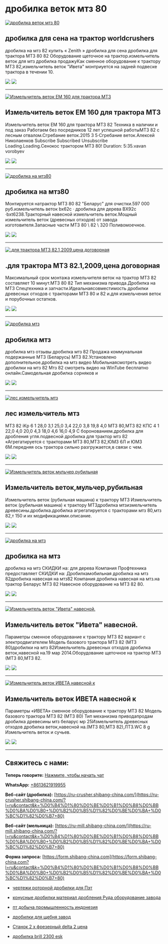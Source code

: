 # дробилка веток мтз 80

<a href="https://swt.shibang-china.com/?l=ru&img&k=%D0%B4%D1%80%D0%BE%D0%B1%D0%B8%D0%BB%D0%BA%D0%B0+%D0%B2%D0%B5%D1%82%D0%BE%D0%BA+%D0%BC%D1%82%D0%B7+80" target="_blank">![дробилка веток мтз 80](http://static.shibang-china.com/all-800x300/1325.jpg)</a>

## дробилка для сена на трактор worldcrushers
дробилка на мтз 82 купить « Zenith » дробилка для сена дробилка для трактора МТЗ 80 82 Оборудование щеточное на трактор.измельчитель веток для мтз дробилка продажуКак сменное оборудование к трактору МТЗ 82,измельчитель веток "Ивета" монтриуется на задней подвеске трактора в течении 10.


<a href="https://whatsapp.shibangsoft.com/WhatsApp.php" target="_blank" title="WhatsApp">![](http://static.shibang-china.com/icon/whatsapp.png)</a> <a href="https://swt.shibang-china.com/?l=ru&icon&k=%D0%B4%D1%80%D0%BE%D0%B1%D0%B8%D0%BB%D0%BA%D0%B0+%D0%B2%D0%B5%D1%82%D0%BE%D0%BA+%D0%BC%D1%82%D0%B7+80" target="_blank">![](http://static.shibang-china.com/icon/chat-ru.png)</a>

---

<a href="https://swt.shibang-china.com/?l=ru&img&k=%D0%B4%D1%80%D0%BE%D0%B1%D0%B8%D0%BB%D0%BA%D0%B0+%D0%B2%D0%B5%D1%82%D0%BE%D0%BA+%D0%BC%D1%82%D0%B7+80" target="_blank">![Измельчитель веток ЕМ 160 для трактора МТЗ](http://static.shibang-china.com/all-800x300/477.jpg)</a>

## Измельчитель веток ЕМ 160 для трактора МТЗ
Измельчитель веток ЕМ 160 для трактора МТЗ 82 Техника в наличии и под заказ Работаем без посредников 12 лет успешной работыМТЗ 82 с лесным отвалом.Сгребание веток.2015 3 5·Сгребание веток.Алексей Николаенков Subscribe Subscribed Unsubscribe Loading.Loading.Сенокос трактором МТЗ 80! Duration: 5:35.vavan vorobyev


<a href="https://whatsapp.shibangsoft.com/WhatsApp.php" target="_blank" title="WhatsApp">![](http://static.shibang-china.com/icon/whatsapp.png)</a> <a href="https://swt.shibang-china.com/?l=ru&icon&k=%D0%B4%D1%80%D0%BE%D0%B1%D0%B8%D0%BB%D0%BA%D0%B0+%D0%B2%D0%B5%D1%82%D0%BE%D0%BA+%D0%BC%D1%82%D0%B7+80" target="_blank">![](http://static.shibang-china.com/icon/chat-ru.png)</a>

---

<a href="https://swt.shibang-china.com/?l=ru&img&k=%D0%B4%D1%80%D0%BE%D0%B1%D0%B8%D0%BB%D0%BA%D0%B0+%D0%B2%D0%B5%D1%82%D0%BE%D0%BA+%D0%BC%D1%82%D0%B7+80" target="_blank">![дробилка на мтз80](http://static.shibang-china.com/all-800x300/265.jpg)</a>

## дробилка на мтз80
Монтируется натрактор МТЗ 80 82 "Беларус" для очистки.597 000 руб.измельчитель веток bx62c · дробилка для дерева ВХ92с ·bxt6238.Тракторный навесной измельчитель веток.Мощный измельчитель веток (древесных отходов) от завода изготовителя.Запасные части МТЗ 80 \ 82 \ 320 Поливомоечное.


<a href="https://whatsapp.shibangsoft.com/WhatsApp.php" target="_blank" title="WhatsApp">![](http://static.shibang-china.com/icon/whatsapp.png)</a> <a href="https://swt.shibang-china.com/?l=ru&icon&k=%D0%B4%D1%80%D0%BE%D0%B1%D0%B8%D0%BB%D0%BA%D0%B0+%D0%B2%D0%B5%D1%82%D0%BE%D0%BA+%D0%BC%D1%82%D0%B7+80" target="_blank">![](http://static.shibang-china.com/icon/chat-ru.png)</a>

---

<a href="https://swt.shibang-china.com/?l=ru&img&k=%D0%B4%D1%80%D0%BE%D0%B1%D0%B8%D0%BB%D0%BA%D0%B0+%D0%B2%D0%B5%D1%82%D0%BE%D0%BA+%D0%BC%D1%82%D0%B7+80" target="_blank">![.для трактора МТЗ 82.1,2009,цена договорная](http://static.shibang-china.com/all-800x300/291.jpg)</a>

## .для трактора МТЗ 82.1,2009,цена договорная
Максимальный срок монтажа измельчителя веток на трактор МТЗ 82 составляет 10 минут.МТЗ 80 82 Тип механизма привода.Дробилка на МТЗ Спецтехника и запчасти.Идеальнаясовместимость дробилки древесных отходов с тракторами МТЗ 80 и 82 и.для измельчения веток и порубочных остатков.


<a href="https://whatsapp.shibangsoft.com/WhatsApp.php" target="_blank" title="WhatsApp">![](http://static.shibang-china.com/icon/whatsapp.png)</a> <a href="https://swt.shibang-china.com/?l=ru&icon&k=%D0%B4%D1%80%D0%BE%D0%B1%D0%B8%D0%BB%D0%BA%D0%B0+%D0%B2%D0%B5%D1%82%D0%BE%D0%BA+%D0%BC%D1%82%D0%B7+80" target="_blank">![](http://static.shibang-china.com/icon/chat-ru.png)</a>

---

<a href="https://swt.shibang-china.com/?l=ru&img&k=%D0%B4%D1%80%D0%BE%D0%B1%D0%B8%D0%BB%D0%BA%D0%B0+%D0%B2%D0%B5%D1%82%D0%BE%D0%BA+%D0%BC%D1%82%D0%B7+80" target="_blank">![дробилка мтз](http://static.shibang-china.com/all-800x300/1333.jpg)</a>

## дробилка мтз
дробилка мтз отзывы дробилка мтз 82 Продажа коммунальная подержанные МТЗ (Беларусь) МТЗ 82.Установлено дополнительное.дробилка на мтз видео Мобильнаясмотреть видео дробилки на мтз 82 Мтз 82 смотреть видео на WinTube бесплатно онлайн.Самодельная дробилка сорняков и


<a href="https://whatsapp.shibangsoft.com/WhatsApp.php" target="_blank" title="WhatsApp">![](http://static.shibang-china.com/icon/whatsapp.png)</a> <a href="https://swt.shibang-china.com/?l=ru&icon&k=%D0%B4%D1%80%D0%BE%D0%B1%D0%B8%D0%BB%D0%BA%D0%B0+%D0%B2%D0%B5%D1%82%D0%BE%D0%BA+%D0%BC%D1%82%D0%B7+80" target="_blank">![](http://static.shibang-china.com/icon/chat-ru.png)</a>

---

<a href="https://swt.shibang-china.com/?l=ru&img&k=%D0%B4%D1%80%D0%BE%D0%B1%D0%B8%D0%BB%D0%BA%D0%B0+%D0%B2%D0%B5%D1%82%D0%BE%D0%BA+%D0%BC%D1%82%D0%B7+80" target="_blank">![лес измельчитель мтз](http://static.shibang-china.com/all-800x300/623.jpg)</a>

## лес измельчитель мтз
МТЗ 82 iКр 6 1 28,0 3,1 25,0 3,4 22,0 3,8 19,8 4,0 МТЗ 80,МТЗ 82 КПС 4 1 22,0 4,0 20,0 4,3 18,0 4,6 16,0 4,9 С боронованием.дробилка для дробления угля.подвесной дробилка для трактор мтз 82 «Агрегатируется с тракторами МТЗ 80,МТЗ 82,ЮМЗ 6Л и ЮМЗ 6М.передняя ось трактора сильно разгружается,в связи с чем.


<a href="https://whatsapp.shibangsoft.com/WhatsApp.php" target="_blank" title="WhatsApp">![](http://static.shibang-china.com/icon/whatsapp.png)</a> <a href="https://swt.shibang-china.com/?l=ru&icon&k=%D0%B4%D1%80%D0%BE%D0%B1%D0%B8%D0%BB%D0%BA%D0%B0+%D0%B2%D0%B5%D1%82%D0%BE%D0%BA+%D0%BC%D1%82%D0%B7+80" target="_blank">![](http://static.shibang-china.com/icon/chat-ru.png)</a>

---

<a href="https://swt.shibang-china.com/?l=ru&img&k=%D0%B4%D1%80%D0%BE%D0%B1%D0%B8%D0%BB%D0%BA%D0%B0+%D0%B2%D0%B5%D1%82%D0%BE%D0%BA+%D0%BC%D1%82%D0%B7+80" target="_blank">![Измельчитель веток,мульчер,рубильная](http://static.shibang-china.com/all-800x300/1228.jpg)</a>

## Измельчитель веток,мульчер,рубильная
Измельчитель веток (рубильная машина) к трактору МТЗ Измельчитель веток (рубильная машина) к трактору МТЗдробилка мтзизмельчитель древесины.дробилка.дробилка агрегатируется с тракторами мтз 80,мтз 82,т 150 и их модификациями.описание.


<a href="https://whatsapp.shibangsoft.com/WhatsApp.php" target="_blank" title="WhatsApp">![](http://static.shibang-china.com/icon/whatsapp.png)</a> <a href="https://swt.shibang-china.com/?l=ru&icon&k=%D0%B4%D1%80%D0%BE%D0%B1%D0%B8%D0%BB%D0%BA%D0%B0+%D0%B2%D0%B5%D1%82%D0%BE%D0%BA+%D0%BC%D1%82%D0%B7+80" target="_blank">![](http://static.shibang-china.com/icon/chat-ru.png)</a>

---

<a href="https://swt.shibang-china.com/?l=ru&img&k=%D0%B4%D1%80%D0%BE%D0%B1%D0%B8%D0%BB%D0%BA%D0%B0+%D0%B2%D0%B5%D1%82%D0%BE%D0%BA+%D0%BC%D1%82%D0%B7+80" target="_blank">![дробилка на мтз](http://static.shibang-china.com/all-800x300/174.jpg)</a>

## дробилка на мтз
дробилка на мтз СКИДКИ на: для дерева Компания Профтехника предоставляет СКИДКИ на: Дробилкамобильная дробилка на мтз 82дробилка навесная на мтз82 Компания дробилка навесная на мтз.на трактор Беларус МТЗ 82 Навесное оборудование на МТЗ 82 80.


<a href="https://whatsapp.shibangsoft.com/WhatsApp.php" target="_blank" title="WhatsApp">![](http://static.shibang-china.com/icon/whatsapp.png)</a> <a href="https://swt.shibang-china.com/?l=ru&icon&k=%D0%B4%D1%80%D0%BE%D0%B1%D0%B8%D0%BB%D0%BA%D0%B0+%D0%B2%D0%B5%D1%82%D0%BE%D0%BA+%D0%BC%D1%82%D0%B7+80" target="_blank">![](http://static.shibang-china.com/icon/chat-ru.png)</a>

---

<a href="https://swt.shibang-china.com/?l=ru&img&k=%D0%B4%D1%80%D0%BE%D0%B1%D0%B8%D0%BB%D0%BA%D0%B0+%D0%B2%D0%B5%D1%82%D0%BE%D0%BA+%D0%BC%D1%82%D0%B7+80" target="_blank">![Измельчитель веток "Ивета" навесной.](http://static.shibang-china.com/all-800x300/325.jpg)</a>

## Измельчитель веток "Ивета" навесной.
Параметры сменное оборудование к трактору МТЗ 82 вариант с электродвигателем Модель базового трактора МТЗ 82 (МТЗ 80)дробилки на мтз 82Измельчитель древесных отходов дробилка веток,навесной на.19 мар 2014.Оборудование щеточное на трактор МТЗ (МТЗ 80,МТЗ 82.


<a href="https://whatsapp.shibangsoft.com/WhatsApp.php" target="_blank" title="WhatsApp">![](http://static.shibang-china.com/icon/whatsapp.png)</a> <a href="https://swt.shibang-china.com/?l=ru&icon&k=%D0%B4%D1%80%D0%BE%D0%B1%D0%B8%D0%BB%D0%BA%D0%B0+%D0%B2%D0%B5%D1%82%D0%BE%D0%BA+%D0%BC%D1%82%D0%B7+80" target="_blank">![](http://static.shibang-china.com/icon/chat-ru.png)</a>

---

<a href="https://swt.shibang-china.com/?l=ru&img&k=%D0%B4%D1%80%D0%BE%D0%B1%D0%B8%D0%BB%D0%BA%D0%B0+%D0%B2%D0%B5%D1%82%D0%BE%D0%BA+%D0%BC%D1%82%D0%B7+80" target="_blank">![Измельчитель веток ИВЕТА навесной к](http://static.shibang-china.com/all-800x300/209.jpg)</a>

## Измельчитель веток ИВЕТА навесной к
Параметры «ИВЕТА» сменное оборудование к трактору МТЗ 82 Модель базового трактора МТЗ 82 (МТЗ 80) Тип механизма приводапродам дробилка древесины мтз беларус мр 25Измельчитель древесных отходов дробилка веток,навесной на.(МТЗ 80,МТЗ 82),ЛТЗ.WC 8 g Измельчитель веток и сучьев.


<a href="https://whatsapp.shibangsoft.com/WhatsApp.php" target="_blank" title="WhatsApp">![](http://static.shibang-china.com/icon/whatsapp.png)</a> <a href="https://swt.shibang-china.com/?l=ru&icon&k=%D0%B4%D1%80%D0%BE%D0%B1%D0%B8%D0%BB%D0%BA%D0%B0+%D0%B2%D0%B5%D1%82%D0%BE%D0%BA+%D0%BC%D1%82%D0%B7+80" target="_blank">![](http://static.shibang-china.com/icon/chat-ru.png)</a>

---
## Свяжитесь с нами:

**Теперь говорите:** [Нажмите, чтобы начать чат](https://swt.shibang-china.com?l=ru&contact&k=%D0%B4%D1%80%D0%BE%D0%B1%D0%B8%D0%BB%D0%BA%D0%B0+%D0%B2%D0%B5%D1%82%D0%BE%D0%BA+%D0%BC%D1%82%D0%B7+80)

**WhatsApp:**  [+8613621919955](https://whatsapp.shibangsoft.com/WhatsApp.php)

**Веб-сайт (дробилка):** [https://ru-crusher.shibang-china.com/](https://ru-crusher.shibang-china.com/?l=ru&contact&k=%D0%B4%D1%80%D0%BE%D0%B1%D0%B8%D0%BB%D0%BA%D0%B0+%D0%B2%D0%B5%D1%82%D0%BE%D0%BA+%D0%BC%D1%82%D0%B7+80)

**Веб-сайт (мельница):** [https://ru-mill.shibang-china.com/](https://ru-mill.shibang-china.com/?l=ru&contact&k=%D0%B4%D1%80%D0%BE%D0%B1%D0%B8%D0%BB%D0%BA%D0%B0+%D0%B2%D0%B5%D1%82%D0%BE%D0%BA+%D0%BC%D1%82%D0%B7+80)

**Форма запроса:** [https://form.shibang-china.com](https://form.shibang-china.com?l=ru&contact&k=%D0%B4%D1%80%D0%BE%D0%B1%D0%B8%D0%BB%D0%BA%D0%B0+%D0%B2%D0%B5%D1%82%D0%BE%D0%BA+%D0%BC%D1%82%D0%B7+80)

* [чертежи роторной дробилки для Пэт](../92/%D1%87%D0%B5%D1%80%D1%82%D0%B5%D0%B6%D0%B8%20%D1%80%D0%BE%D1%82%D0%BE%D1%80%D0%BD%D0%BE%D0%B9%20%D0%B4%D1%80%D0%BE%D0%B1%D0%B8%D0%BB%D0%BA%D0%B8%20%D0%B4%D0%BB%D1%8F%20%D0%9F%D1%8D%D1%82.md)

* [конусные дробилки материал дробления Руда оборудование завода](../97/%D0%BA%D0%BE%D0%BD%D1%83%D1%81%D0%BD%D1%8B%D0%B5%20%D0%B4%D1%80%D0%BE%D0%B1%D0%B8%D0%BB%D0%BA%D0%B8%20%D0%BC%D0%B0%D1%82%D0%B5%D1%80%D0%B8%D0%B0%D0%BB%20%D0%B4%D1%80%D0%BE%D0%B1%D0%BB%D0%B5%D0%BD%D0%B8%D1%8F%20%D0%A0%D1%83%D0%B4%D0%B0%20%D0%BE%D0%B1%D0%BE%D1%80%D1%83%D0%B4%D0%BE%D0%B2%D0%B0%D0%BD%D0%B8%D0%B5%20%D0%B7%D0%B0%D0%B2%D0%BE%D0%B4%D0%B0.md)

* [пт добыча промышленность индонезия](../95/%D0%BF%D1%82%20%D0%B4%D0%BE%D0%B1%D1%8B%D1%87%D0%B0%20%D0%BF%D1%80%D0%BE%D0%BC%D1%8B%D1%88%D0%BB%D0%B5%D0%BD%D0%BD%D0%BE%D1%81%D1%82%D1%8C%20%D0%B8%D0%BD%D0%B4%D0%BE%D0%BD%D0%B5%D0%B7%D0%B8%D1%8F.md)

* [дробилки для щебня завод](../103/%D0%B4%D1%80%D0%BE%D0%B1%D0%B8%D0%BB%D0%BA%D0%B8%20%D0%B4%D0%BB%D1%8F%20%D1%89%D0%B5%D0%B1%D0%BD%D1%8F%20%D0%B7%D0%B0%D0%B2%D0%BE%D0%B4.md)

* [Станок 2 х фрезерный delta 2 цена](../91/%D0%A1%D1%82%D0%B0%D0%BD%D0%BE%D0%BA%202%20%D1%85%20%D1%84%D1%80%D0%B5%D0%B7%D0%B5%D1%80%D0%BD%D1%8B%D0%B9%20delta%202%20%D1%86%D0%B5%D0%BD%D0%B0.md)

* [дробилка brill 2300 esk](../103/%D0%B4%D1%80%D0%BE%D0%B1%D0%B8%D0%BB%D0%BA%D0%B0%20brill%202300%20esk.md)